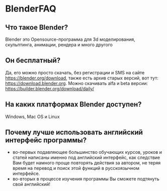 # BlenderFAQ

## Что такое Blender?
Blender это Opensource-программа для 3d моделирования, скульптинга, анимации, рендера и много другого

## Он бесплатный? 
Да, его можно просто скачать, без регистрации и SMS на сайте https://blender.org/download, также есть архив старых версий, вот тут: https://download.blender.org. 
Можно скачивать alfa и beta версии: https://builder.blender.org/download/daily/

## На каких платформах Blender доступен?
Windows, Mac OS и Linux

## Почему лучше использовать английский интерфейс программы?
- во-первых подавляющее большинство обучающих курсов, уроков и статей написаны именно под английский интерфейс, как следствие Вам будет намного проще повторять действия за автором, не теряя время на перевод и поиск этой функций в русскоязычном интерфейсе. 
- во-вторых в процессе изучения программы Вы сможете подтянуть свой английский!
